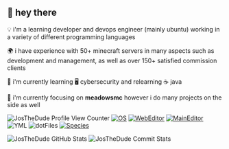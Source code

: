 ## 👋 hey there

<p>💡 i'm a learning developer and devops engineer (mainly ubuntu) working in a variety of different programming languages</p>
<p>🌍 i have experience with 50+ minecraft servers in many aspects such as development and management, as well as over 150+ satisfied commission clients</p>
<p>🌱 i'm currently learning 🖥️ cybersecurity and relearning ☕ java</p>
<p>🔭 i'm currently focusing on <b>meadowsmc</b> however i do many projects on the side as well</p>

<img src="https://komarev.com/ghpvc/?username=JosTheDude" alt="JosTheDude Profile View Counter">  [![OS](https://img.shields.io/badge/OS-Windows-informational?style=flat-square&logo=windows&logoColor=blue)](https://en.wikipedia.org/wiki/Windows) [![WebEditor](https://img.shields.io/badge/IDE-VSCode-blue?style=flat-square&logo=visual-studio-code&logoColor=white)](https://code.visualstudio.com/) [![MainEditor](https://img.shields.io/badge/IDE-InteliJ-blue?style=flat-square&logo=jetbrains&logoColor=white)](https://code.visualstudio.com/) ![YML](https://img.shields.io/badge/Setup-YML-blue?style=flat-square&logo=when-i-work&logoColor=white) ![dotFiles](https://img.shields.io/badge/Setup-DotFiles-blue?style=flat-square&logo=when-i-work&logoColor=white) [![Species](https://img.shields.io/badge/Species-Homo_Sapiens-success?style=flat-square&logo=mailchimp&logoColor=white)](https://en.wikipedia.org/wiki/Homo_sapiens)

<img src="https://github-readme-stats.vercel.app/api?username=JosTheDude&show_icons=true&theme=gotham" alt="JosTheDude GitHub Stats">

<img src="https://img.shields.io/github/last-commit/JosTheDude/JosTheDude" alt="JosTheDude Commit Stats">

<!--
**JosTheDude/JosTheDude** is a ✨ _special_ ✨ repository because its `README.md` (this file) appears on your GitHub profile.

Here are some ideas to get you started:

- 🔭 I’m currently working on ...
- 🌱 I’m currently learning ...
- 👯 I’m looking to collaborate on ...
- 🤔 I’m looking for help with ...
- 💬 Ask me about ...
- 📫 How to reach me: ...
- 😄 Pronouns: ...
- ⚡ Fun fact: ...
-->
